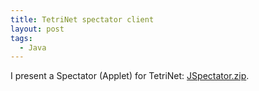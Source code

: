 ```yaml
---
title: TetriNet spectator client
layout: post
tags:
  - Java
---
```

I present a Spectator (Applet) for TetriNet: [JSpectator.zip](http://www.timvw.be/wp-content/code/java/JSpectator.zip).
